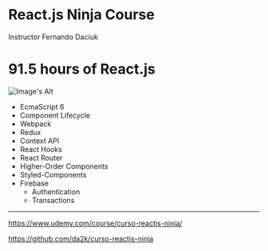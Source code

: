 # React.js Ninja Course

Instructor Fernando Daciuk

# 91.5 hours of React.js

![Image's Alt](https://github.com/pamplonapaulo/cursoReactjsNinjaBackup/blob/master/certificate-react.jpg)

- EcmaScript 6
- Component Lifecycle
- Webpack
- Redux
- Context API
- React Hooks
- React Router
- Higher-Order Components
- Styled-Components
- Firebase
  - Authentication
  - Transactions
  
---

https://www.udemy.com/course/curso-reactjs-ninja/

https://github.com/da2k/curso-reactjs-ninja
